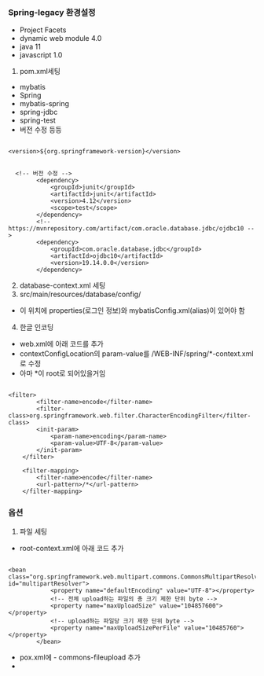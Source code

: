 ### Spring-legacy 환경설정

- Project Facets
- dynamic web module 4.0
- java 11
- javascript 1.0

1. pom.xml세팅 
  - mybatis 
  - Spring
  - mybatis-spring
  - spring-jdbc
  - spring-test
  - 버전 수정 등등
```

<version>${org.springframework-version}</version>


  <!-- 버전 수정 -->
		<dependency>
			<groupId>junit</groupId>
			<artifactId>junit</artifactId>
			<version>4.12</version>
			<scope>test</scope>
		</dependency>
		<!-- https://mvnrepository.com/artifact/com.oracle.database.jdbc/ojdbc10 -->
		<dependency>
			<groupId>com.oracle.database.jdbc</groupId>
			<artifactId>ojdbc10</artifactId>
			<version>19.14.0.0</version>
		</dependency>

```


2. database-context.xml 세팅
3. src/main/resources/database/config/
  - 이 위치에 properties(로그인 정보)와 mybatisConfig.xml(alias)이 있어야 함
  
4. 한글 인코딩
  - web.xml에 아래 코드를 추가
  - contextConfigLocation의 param-value를 /WEB-INF/spring/*-context.xml로 수정
  - 아마 *이 root로 되어있을거임
```

<filter>
        <filter-name>encode</filter-name>
        <filter-class>org.springframework.web.filter.CharacterEncodingFilter</filter-class>
        <init-param>
            <param-name>encoding</param-name>
            <param-value>UTF-8</param-value>
        </init-param>
    </filter>
    
    <filter-mapping>
        <filter-name>encode</filter-name>
        <url-pattern>/*</url-pattern>
    </filter-mapping>

```


### 옵션

1. 파일 세팅

  - root-context.xml에 아래 코드 추가
```

<bean class="org.springframework.web.multipart.commons.CommonsMultipartResolver" id="multipartResolver">
			<property name="defaultEncoding" value="UTF-8"></property>
			<!-- 전체 upload하는 파일의 총 크기 제한 단위 byte -->
			<property name="maxUploadSize" value="104857600"></property>
			<!-- upload하는 파일당 크기 제한 단위 byte -->
			<property name="maxUploadSizePerFile" value="10485760"></property>
		</bean>

```
  - pox.xml에 - commons-fileupload 추가
  - 